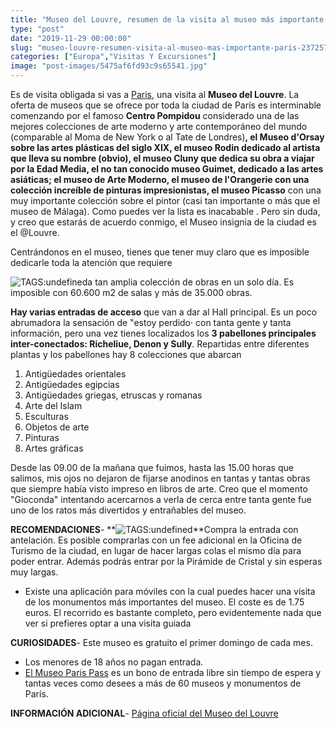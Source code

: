```yaml
---
title: "Museo del Louvre, resumen de la visita al museo más importante de Paris"
type: "post"
date: "2019-11-29 00:00:00"
slug: "museo-louvre-resumen-visita-al-museo-mas-importante-paris-2372577"
categories: ["Europa","Visitas Y Excursiones"]
image: "post-images/5475af6fd93c9s65541.jpg"
---
```


Es de visita obligada si vas a [Paris](http://www.missviajes.com/semana-paris-imprescindibles-2369134), una visita al **Museo del Louvre**. La oferta de museos que se ofrece por toda la ciudad de París es interminable comenzando por el famoso **Centro Pompidou** considerado una de las mejores colecciones de arte moderno y arte contemporáneo del mundo (comparable al Moma de New York o al Tate de Londres)**, el Museo d'Orsay sobre las artes plásticas del siglo XIX, el museo Rodin dedicado al artista que lleva su nombre (obvio), el museo Cluny que dedica su obra a viajar por la Edad Media, el no tan conocido museo Guimet, dedicado a las artes asiáticas; el museo de Arte Moderno, el museo de l'Orangerie con una colección increíble de pinturas impresionistas, el museo Picasso** con una muy importante colección sobre el pintor (casi tan importante o más que el museo de Málaga). Como puedes ver la lista es inacabable . Pero sin duda, y creo que estarás de acuerdo conmigo, el Museo insignia de la ciudad es el @Louvre.  
  
Centrándonos en el museo, tienes que tener muy claro que es imposible dedicarle toda la atención que requiere  
  
![ TAGS:undefined](post-images/5475af6fd93c9s65541.jpg "La Venus de Milo by missviajes")a tan amplia colección de obras en un solo día. Es imposible con 60.600 m2 de salas y más de 35.000 obras.  
  
**Hay varias entradas de acceso** que van a dar al Hall principal. Es un poco abrumadora la sensación de "estoy perdido· con tanta gente y tanta información, pero una vez tienes localizados los **3 pabellones principales inter-conectados: Richeliue, Denon y Sully**. Repartidas entre diferentes plantas y los pabellones hay 8 colecciones que abarcan

1. Antigüedades orientales
2. Antigüedades egipcias
3. Antigüedades griegas, etruscas y romanas
4. Arte del Islam
5. Esculturas
6. Objetos de arte
7. Pinturas
8. Artes gráficas

Desde las 09.00 de la mañana que fuimos, hasta las 15.00 horas que salimos, mis ojos no dejaron de fijarse anodinos en tantas y tantas obras que siempre había visto impreso en libros de arte. Creo que el momento "Gioconda" intentando acercarnos a verla de cerca entre tanta gente fue uno de los ratos más divertidos y entrañables del museo.  
  
**RECOMENDACIONES**- **![ TAGS:undefined](post-images/5475af8b3b85fs91343.jpg "Louvre by missviajes")**Compra la entrada con antelación. Es posible comprarlas con un fee adicional en la Oficina de Turismo de la ciudad, en lugar de hacer largas colas el mismo día para poder entrar. Además podrás entrar por la Pirámide de Cristal y sin esperas muy largas.
- Existe una aplicación para móviles con la cual puedes hacer una visita de los monumentos más importantes del museo. El coste es de 1.75 euros. El recorrido es bastante completo, pero evidentemente nada que ver si prefieres optar a una visita guiada

**CURIOSIDADES**- Este museo es gratuito el primer domingo de cada mes.
- Los menores de 18 años no pagan entrada.
- [El Museo Paris Pass](http://es.parismuseumpass.com/) es un bono de entrada libre sin tiempo de espera y tantas veces como desees a más de 60 museos y monumentos de París.

**INFORMACIÓN ADICIONAL**- [Página oficial del Museo del Louvre](http://www.louvre.fr/)